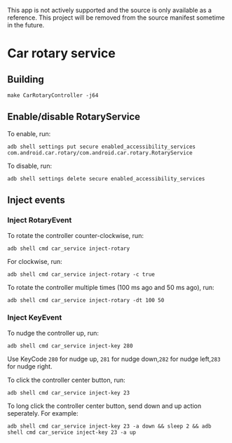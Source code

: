 This app is not actively supported and the source is only available as a
reference. This project will be removed from the source manifest sometime in
the future.

# Car rotary service

## Building
```
make CarRotaryController -j64
```

## Enable/disable RotaryService
To enable, run:
```
adb shell settings put secure enabled_accessibility_services com.android.car.rotary/com.android.car.rotary.RotaryService
```
To disable, run:
```
adb shell settings delete secure enabled_accessibility_services
```

## Inject events

### Inject RotaryEvent
To rotate the controller counter-clockwise, run:
```
adb shell cmd car_service inject-rotary
```
For clockwise, run:
```
adb shell cmd car_service inject-rotary -c true
```
To rotate the controller multiple times (100 ms ago and 50 ms ago), run:
```
adb shell cmd car_service inject-rotary -dt 100 50
```

### Inject KeyEvent
To nudge the controller up, run:
```
adb shell cmd car_service inject-key 280
```
Use KeyCode ```280``` for nudge up, ```281``` for nudge down,```282``` for nudge left,```283``` for
nudge right.

To click the controller center button, run:
```
adb shell cmd car_service inject-key 23
```

To long click the controller center button, send down and up action seperately. For example:
```
adb shell cmd car_service inject-key 23 -a down && sleep 2 && adb shell cmd car_service inject-key 23 -a up
```

